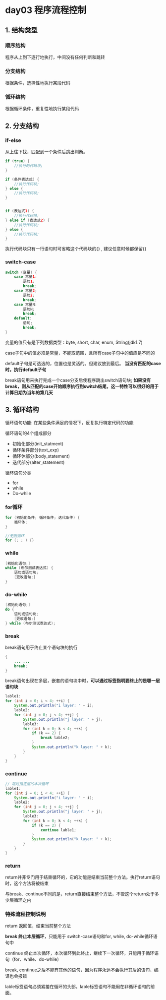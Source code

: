 day03 程序流程控制
==



## 1. 结构类型

### 顺序结构

程序从上到下逐行地执行，中间没有任何判断和跳转

### 分支结构

根据条件，选择性地执行某段代码

### 循环结构

根据循环条件，重复性地执行某段代码



## 2. 分支结构

### if-else
从上往下找，匹配到一个条件后跳出判断。

```java
if (true) {
    //执行的代码块;
}

if (条件表达式) {
    //执行代码块;
} else {
    //执行代码块;
}


if (表达式1) {
    //执行代码块;
} else if (表达式2) {
    //执行代码块;
} else {
    //执行代码块;
}
```

执行代码块只有一行语句时可省略这个代码块的{} , 建议任意时候都保留{}



### switch-case

```java
switch (变量) {
    case 常量1:
        语句1;
        break;
    case 常量2;
        语句2;
        break;
    case 常量N:
        语句N;
        break;
    default:
        语句;
        break;
}
```

变量的值只有是下列数据类型：byte, short, char, enum, String(jdk1.7)

case子句中的值必须是常量，不能取范围，且所有case子句中的值应是不同的

default子句是可选选的，位置也是灵活的。但建议放到最后。 **当没有匹配的case时，执行default子句**

break语句用来执行完成一个case分支后使程序跳出switch语句块; **如果没有break，则从匹配的case开始顺序执行到switch结尾，这一特性可以很好的用于计算日期为当年的第几天**



## 3. 循环结构

循环语句功能: 在某些条件满足的情况下，反复执行特定代码的功能

循环语句的4个组成部分

+ 初始化部分(init_statment)
+ 循环条件部分(text_exp)
+ 循环休部分(body_statement)
+ 迭代部分(alter_statement)

循环语句分类

+ for
+ while
+ Do-while



### for循环
```java
for (初始化条件; 循环条件; 迭代条件) {
    循环体;
}

//无限循环
for (; ; ) {}
```




### while
```java
[初始化语句;]
while (布尔测试表达式) {
    语句或语句块;
    [更改语句;]
}
```



### do-while

```java
[初始化语句;]
do {
    语句或语句块;
    [更改语句;]
} while (布尔测试表达式);
```



### break

break语句用于终止某个语句块的执行

```java
{
    ... ...
    break;
}
```

break语句出现在多层，嵌套的语句块中时，**可以通过标签指明要终止的是哪一层语句块**

```java
lable1:
for (int i = 0; i < 4; ++i) {
    System.out.println("i layer: " + i);
    lable2:
    for (int j = 0; j < 4; ++j) {
        System.out.println("j layer: " + j);
        lable3:
        for (int k = 0; k < 4; ++k) {
            if (k == 2) {
                break lable2;
            }
            System.out.println("k layer: " + k);
        }
    }
}
```



### continue
```java
// 跳过指定层的本次循环
lable1:
for (int i = 0; i < 4; ++i) {
    System.out.println("i layer: " + i);
    lable2:
    for (int j = 0; j < 4; ++j) {
        System.out.println("j layer: " + j);
        lable3:
        for (int k = 0; k < 4; ++k) {
            if (k == 2) {
                continue lable1;
            }
            System.out.println("k layer: " + k);
        }
    }
}
```



### return

return并非专门用于结束循环的，它的功能是结束当前整个方法。执行return语句时，这个方法将被结束

与break、continue不同的是，return直接结束整个方法，不管这个return处于多少层循环之内



### 特殊流程控制说明
return 返回值，结束当前整个方法

**break 终止本层循环**，只能用于 switch-case语句和for, while, do-while循环语句中

continue 终止本次循环，本次循环到此终止，继续下一次循环，只能用于循环语句（for、while、do-while）

break, continue之后不能有其他的语句，因为程序永远不会执行其后的语句，编译也会报错

lable标签语句必须紧接在循环的头部。lable标签语句不能用在非循环语句的前面。

